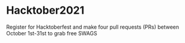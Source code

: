 # Hacktober2021
Register for Hacktoberfest and make four pull requests (PRs) between October 1st-31st to grab free SWAGS

